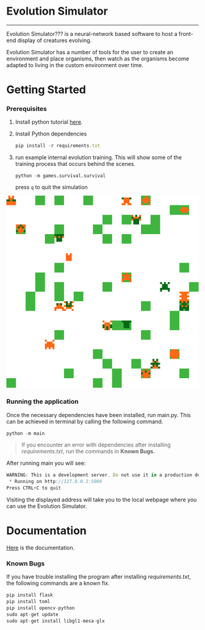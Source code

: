 # Evolution Simulator

---

Evolution Simulator??? is a neural-network based software to host a front-end display of creatures evolving. 

Evolution Simulator has a number of tools for the user to create an environment and place organisms, then watch as the organisms become adapted to living in the custom environment over time. 

# Getting Started

### Prerequisites

1. Install python tutorial [here](https://kinsta.com/knowledgebase/install-python/).
2. Install Python dependencies
    
    ```jsx
    pip install -r requirements.txt
    ```
3. run example internal evolution training. This will show some of the training process that occurs behind the scenes. 
   ```commandline
   python -m games.survival.survival
   ```
   press `q` to quit the simulation

![example](./doc/survival_generation_5.gif)

### Running the application

Once the necessary dependencies have been installed, run main.py. This can be achieved in terminal by calling the following command.

```python
python -m main
```

> If you encounter an error with dependencies after installing *requirements.txt*, run the commands in **Known Bugs.**
> 

After running main you will see:

```jsx
WARNING: This is a development server. Do not use it in a production deployment. Use a production WSGI server instead.
 * Running on http://127.0.0.1:5000
Press CTRL+C to quit
```

Visiting the displayed address will take you to the local webpage where you can use the Evolution Simulator.

# Documentation

[Here](https://lumbar-haddock-2e2.notion.site/Evolution-Simulation-e12f50a180fe490a842e340b1ee03c76) is the documentation.

### Known Bugs

If you have trouble installing the program after installing *requirements.txt*, the following commands are a known fix.

```python
pip install flask
pip install toml
pip install opencv-python
sudo apt-get update
sudo apt-get install libgl1-mesa-glx
```